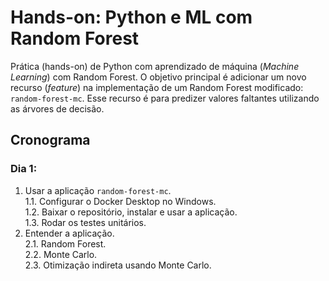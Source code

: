 # Hands-on: Python e ML com Random Forest

Prática (hands-on) de Python com aprendizado de máquina (*Machine Learning*) com Random Forest. O objetivo principal é adicionar um novo recurso (*feature*) na implementação de um Random Forest modificado: `random-forest-mc`. Esse recurso é para predizer valores faltantes utilizando as árvores de decisão.

## Cronograma

### Dia 1:

1. Usar a aplicação `random-forest-mc`.  
1.1. Configurar o Docker Desktop no Windows.  
1.2. Baixar o repositório, instalar e usar a aplicação.  
1.3. Rodar os testes unitários.  
2. Entender a aplicação.  
2.1. Random Forest.  
2.2. Monte Carlo.  
2.3. Otimização indireta usando Monte Carlo.  



